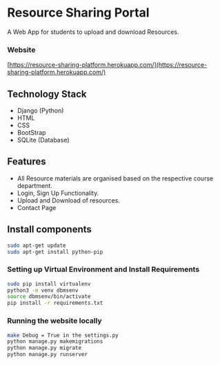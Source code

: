 # Resource Sharing Portal
A Web App for students to upload and download Resources.

### Website
[https://resource-sharing-platform.herokuapp.com/](https://resource-sharing-platform.herokuapp.com/)

## Technology Stack

 - Django (Python)
 - HTML
 - CSS
 - BootStrap
 - SQLite (Database)

## Features 

 - All Resource materials are organised based on the respective course department.
 - Login, Sign Up Functionality. 
 - Upload and Download of resources.
 - Contact Page

## Install components
```bash
sudo apt-get update
sudo apt-get install python-pip 
```

### Setting up Virtual Environment and Install Requirements
```bash
sudo pip install virtualenv
python3 -m venv dbmsenv
source dbmsenv/bin/activate
pip install -r requirements.txt
```

### Running the website locally
```bash
make Debug = True in the settings.py 
python manage.py makemigrations
python manage.py migrate
python manage.py runserver
```
